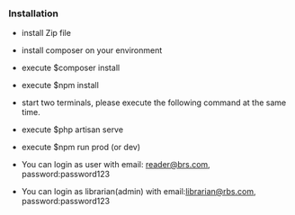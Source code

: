 ### Installation
- install Zip file
- install composer on your environment
- execute  $composer install
- execute  $npm install
- start two terminals, please execute the following command at the same time.
- execute  $php artisan serve
- execute  $npm run prod (or dev)

- You can login as user with email: reader@brs.com, password:password123
- You can login as librarian(admin) with email:librarian@rbs.com, password:password123
